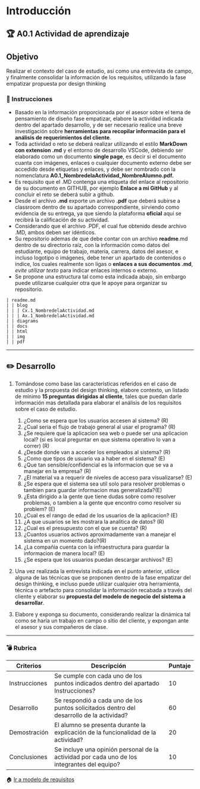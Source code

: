 # Introducción

## :trophy: A0.1 Actividad de aprendizaje

## Objetivo

Realizar el contexto del caso de estudio, asi como una entrevista de campo, y finalmente consolidar la información de los requisitos, utilizando la fase empatizar propuesta por design thinking

### :blue_book: Instrucciones

- Basado en la información proporcionada por el asesor sobre el tema de pensamiento de diseño fase empatizar, elabore la actividad indicada dentro del apartado desarrollo, y de ser necesario realice una breve investigación sobre **herramientas para recopilar información para el análisis de requerimientos del cliente**.
- Toda actividad o reto se deberá realizar utilizando el estilo **MarkDown con extension .md** y el entorno de desarrollo VSCode, debiendo ser elaborado como un documento **single page**, es decir si el documento cuanta con imágenes, enlaces o cualquier documento externo debe ser accedido desde etiquetas y enlaces, y debe ser nombrado con la nomenclatura **A0.1_NombredelaActividad_NombreAlumno.pdf.**
- Es requisito que el .MD contenga una etiqueta del enlace al repositorio de su documento en GITHUB, por ejemplo **Enlace a mi GitHub** y al concluir el reto se deberá subir a github.
- Desde el archivo **.md** exporte un archivo **.pdf** que deberá subirse a classroom dentro de su apartado correspondiente, sirviendo como evidencia de su entrega, ya que siendo la plataforma **oficial** aquí se recibirá la calificación de su actividad.
- Considerando que el archivo .PDF, el cual fue obtenido desde archivo .MD, ambos deben ser idénticos.
- Su repositorio ademas de que debe contar con un archivo **readme**.md dentro de su directorio raíz, con la información como datos del estudiante, equipo de trabajo, materia, carrera, datos del asesor, e incluso logotipo o imágenes, debe tener un apartado de contenidos o indice, los cuales realmente son ligas o **enlaces a sus documentos .md**, _evite utilizar texto_ para indicar enlaces internos o externo.
- Se propone una estructura tal como esta indicada abajo, sin embargo puede utilizarse cualquier otra que le apoye para organizar su repositorio.

```
| readme.md
| | blog
| | | Cx.1_NombredelaActividad.md
| | | Ax.1_NombredelaActividad.md
| | diagrams
| | docs
| | html
| | img
| | pdf    
```

___

## :pencil2:  Desarrollo

1. Tomándose como base las características referidos en el caso de estudio y la propuesta del design thinking, elabore contexto, un listado de mínimo **15 preguntas dirigidas al cliente**, tales que puedan darle información mas detallada para elaborar el análisis de los requisitos sobre el caso de estudio.

   1. ¿Como se espera que los usuarios accesen al sistema? (R)
   2. ¿Cual seria el flujo de trabajo general al usar el programa? (R)
   3. ¿Se requiere que la aplicacion sea web o puede ser una aplicacion local? (si es local preguntar en que sistema operativo lo van a correr) (R)
   4. ¿Desde donde van a acceder los empleados al sistema? (R)
   5. ¿Como que tipos de usuario va a haber en el sistema? (E)
   6. ¿Que tan sensible/confidencial es la informacion que se va a manejar en la empresa? (R)
   7. ¿El material va a requerir de niveles de acceso para visualizarse? (E)
   8. ¿Se espera que el sistema sea util solo para resolver problemas o tambien para guardar informacion mas generalizada?(E)
   9. ¿Esta dirigido a la gente que tiene dudas sobre como resolver problemas, o tambien a la gente que encontro como resolver su problem? (E)
   10. ¿Cual es el rango de edad de los usuarios de la aplicacion? (E)
   11. ¿A que usuarios se les mostrara la analitica de datos? (R)
   12. ¿Cual es el presupuesto con el que se cuenta? (R)
   13. ¿Cuantos usuarios activos aproximadamente van a manejar el sistema en un momento dado?(R)
   14. ¿La compañia cuenta con la infraestructura para guardar la informacion de manera local?  (E)
   15. ¿Se espera que los usuarios puedan descargar archivos? (E)

2. Una vez realizada la entrevista indicada en el punto anterior, utilice alguna de las técnicas que se proponen dentro de la fase empatizar del design thinking, e incluso puede utilizar cualquier otra herramienta, técnica o artefacto para consolidar la información recabada a través del cliente y elaborar su **propuesta del modelo de negocio del sistema a desarrollar**.
3. Elabore y exponga su documento, considerando realizar la dinámica tal como se haría un trabajo en campo o sitio del cliente, y expongan ante el asesor y sus compañeros de clase.

___

### :bomb: Rubrica

| Criterios     | Descripción                                                                                  | Puntaje |
| ------------- | -------------------------------------------------------------------------------------------- | ------- |
| Instrucciones | Se cumple con cada uno de los puntos indicados dentro del apartado Instrucciones?            | 10      |  | 5 |
| Desarrollo    | Se respondió a cada uno de los puntos solicitados dentro del desarrollo de la actividad?     | 60      |
| Demostración  | El alumno se presenta durante la explicación de la funcionalidad de la actividad?            | 20      |
| Conclusiones  | Se incluye una opinión personal de la actividad  por cada uno de los integrantes del equipo? | 10      |

:house: [Ir a modelo de requisitos](../docs/D1.0_Modelado_requisitos.md)